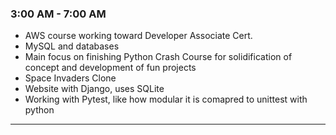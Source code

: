 ### 3:00 AM - 7:00 AM

* AWS course working toward Developer Associate Cert.
* MySQL and databases
* Main focus on finishing Python Crash Course for solidification of concept and development of fun projects
* Space Invaders Clone
* Website with Django, uses SQLite
* Working with Pytest, like how modular it is comapred to unittest with python

---

